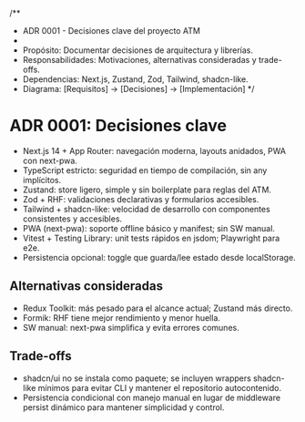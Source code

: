 /\*\*

- ADR 0001 - Decisiones clave del proyecto ATM
-
- Propósito: Documentar decisiones de arquitectura y librerías.
- Responsabilidades: Motivaciones, alternativas consideradas y trade-offs.
- Dependencias: Next.js, Zustand, Zod, Tailwind, shadcn-like.
- Diagrama: [Requisitos] -> [Decisiones] -> [Implementación]
  \*/

# ADR 0001: Decisiones clave

- Next.js 14 + App Router: navegación moderna, layouts anidados, PWA con next-pwa.
- TypeScript estricto: seguridad en tiempo de compilación, sin any implícitos.
- Zustand: store ligero, simple y sin boilerplate para reglas del ATM.
- Zod + RHF: validaciones declarativas y formularios accesibles.
- Tailwind + shadcn-like: velocidad de desarrollo con componentes consistentes y accesibles.
- PWA (next-pwa): soporte offline básico y manifest; sin SW manual.
- Vitest + Testing Library: unit tests rápidos en jsdom; Playwright para e2e.
- Persistencia opcional: toggle que guarda/lee estado desde localStorage.

## Alternativas consideradas

- Redux Toolkit: más pesado para el alcance actual; Zustand más directo.
- Formik: RHF tiene mejor rendimiento y menor huella.
- SW manual: next-pwa simplifica y evita errores comunes.

## Trade-offs

- shadcn/ui no se instala como paquete; se incluyen wrappers shadcn-like mínimos para evitar CLI y mantener el repositorio autocontenido.
- Persistencia condicional con manejo manual en lugar de middleware persist dinámico para mantener simplicidad y control.
